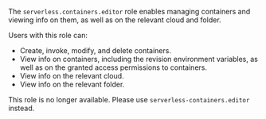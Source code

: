 The `serverless.containers.editor` role enables managing containers and viewing info on them, as well as on the relevant cloud and folder.

Users with this role can:
* Create, invoke, modify, and delete containers.
* View info on containers, including the revision environment variables, as well as on the granted access permissions to containers.
* View info on the relevant cloud.
* View info on the relevant folder.

This role is no longer available. Please use `serverless-containers.editor` instead.